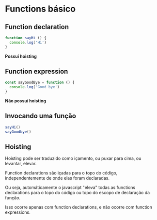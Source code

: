 # Functions básico

## Function declaration 

```js
function sayHi () {
  console.log('Hi')
}
```

**Possuí hoisting**

## Function expression

```js
const sayGoodBye = function () {
  console.log('Good bye')
}
```

**Não possuí hoisting**

## Invocando uma função

```js
sayHi()
sayGoodbye()
```

## Hoisting

Hoisting pode ser traduzido como içamento, ou puxar para cima, ou levantar, elevar.

Function declarations são içadas para o topo do código, independentemente de onde
elas foram declaradas.

Ou seja, automáticamente o javascript "eleva" todas as functions declarations
para o topo do código ou topo do escopo de declaração da função.

Isso ocorre apenas com function declarations, e não ocorre com function expressions.